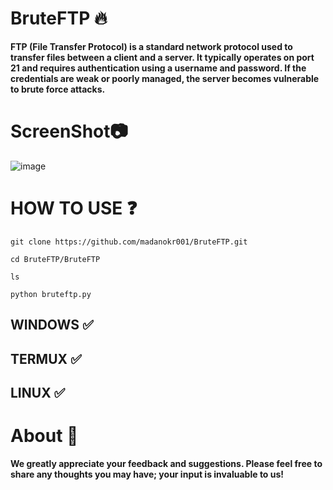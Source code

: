 # BruteFTP 🔥
**FTP (File Transfer Protocol) is a standard network protocol used to transfer files between a client and a server. It typically operates on port 21 and requires authentication using a username and password. If the credentials are weak or poorly managed, the server becomes vulnerable to brute force attacks.**

# ScreenShot📷
![image](https://github.com/user-attachments/assets/bf4f3f4f-79f4-403f-a013-92485122ed02)


# HOW TO USE ❓
```
git clone https://github.com/madanokr001/BruteFTP.git
```
```
cd BruteFTP/BruteFTP
```
```
ls
```
```
python bruteftp.py
```

## WINDOWS ✅
## TERMUX ✅ 
## LINUX ✅ 

# About 🤑
**We greatly appreciate your feedback and suggestions. Please feel free to share any thoughts you may have; your input is invaluable to us!**



